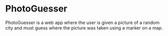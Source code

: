 # PhotoGuesser
PhotoGuesser is a web app where the user is given a picture of a random city and must guess where the picture was taken using a marker on a map.
